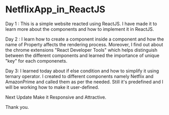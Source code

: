 # NetflixApp_in_ReactJS

Day 1 : This is a simple website reacted using ReactJS. I have made it to learn more about the components and how to implement it in ReactJS. 

Day 2 : I learn how to create a component inside a component and how the name of Property affects the rendering process.
Moreover, I find out about the chrome extensions "React Developer Tools" which helps distinguish between the different components and learned 
the importance of unique "key" for each componenets.

Day 3: I learned today about if else condition and how to simplify it using ternary operator. I created to different components namely Netflix and AmazonPrime and called them as per the needed. Still it's predefined and I will be working how to make it user-defined. 

Next Update Make it Responsive and Attractive.

Thank you.

